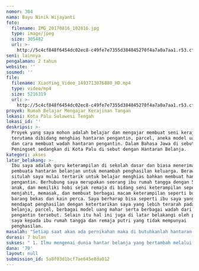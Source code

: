 ```yaml
---
nomor: 304
nama: Bayu Ninik Wijayanti
foto:
  filename: IMG_20170816_102816.jpg
  type: image/jpeg
  size: 305482
  url: >-
    http://5c4cf848f6454dc02ec8-c49fe7e7355d384845270f4a7a0a7aa1.r53.cf2.rackcdn.com/7da94b26-e409-425c-b461-255af0bce885/IMG_20170816_102816.jpg
seni: lainnya
pengalaman: 2 tahun
website: ''
sosmed: ''
file:
  filename: XiaoYing_Video_1493713076880_HD.mp4
  type: video/mp4
  size: 5216319
  url: >-
    http://5c4cf848f6454dc02ec8-c49fe7e7355d384845270f4a7a0a7aa1.r53.cf2.rackcdn.com/fd2dc8fd-2c22-46e5-bffd-6fb73c3754d7/XiaoYing_Video_1493713076880_HD.mp4
proyek: Rumah Belajar Mengajar Kerajinan Tangan
lokasi: Kota Palu Sulawesi Tengah
lokasi_id: ''
deskripsi: >-
  Proyek yang saya mohon adalah belajar dan mengajar membuat seni kerajinan
  terutama dibidang menghias hantaran pengantin, parcel, aneka model uang mahar
  dan cara membuat wadah hantaran pengantin. Dalam Bahasa Jawa di sebut dengan
  Peningset sedangkan di Kota Palu di sebut dengan Hantaran Belanja.
kategori: akses
latar_belakang: >-
  Ibu saya adalah guru keterampilan di sekolah dasar dan biasa menerima pesanan
  pembuata hantaran belanjan untuk menambah penghasilan keluarga. Berawal dari
  situlah saya mulai tertarik untuk belajar menghias bahkan membuat hantaran
  pengantin. Berhubung saya merupakan seorang ibu rumah tangga dengan 5 orang
  anak, dan memiliki hobi sejak remaja di bidang seni keterampilan seperti
  menjahit, memasak, dan membuat berbagai macam keterampilan seperti bungan dari
  barang bekas dan kain perca. Saya berharap bisa seperti ibu saya yang bisa
  mendapat penghasilan dengan ketertarikan saya yang lebih terarah pada hantaran
  belanja, parcel, berbagai model uang mahar serta berbagai wadah dari hantaran
  pengantin tersebut. Selain itu hal ini juga di latar belakangi oleh perhatian
  saya kepada ibu rumah tangga dan remaja putri yang tidak mempunyai
  penghasilan.
masalah: "Setiap saat akan ada pernikahan maka di butuhkanlah hantaran pengantin, peningset, maskawin atau uang mahar. Di setiap daerah memiliki sebutan yang berbeda untuk hantaran pengantin ini dan memiliki karakternya masing - masing, itulah yang membuat saya tertarik untuk belajar membuat berbagai macam hantaran pengantin beserta wadahnya. Dan setelah saya menguasainya, saya berharap bisa membagi ilmu saya pada orang lain dan berharap bahwa ibu rumah tangga yang berada di sekitar saya dapat menambah penghasilan keluarga juga seperti keinginan saya pada awalnya.\r\n"
durasi: 7 bulan
sukses: " 1. Ilmu mengenai dunia hantar belanja yang bertambah melalui kursus yang saya lewati\r\n2. Membagikan ilmu tersebut kepada orang lain, dalam hal ini ibu rumah tangga dan remaja putri yang tertarik pada bidang ini.\r\n3. Melestarikan tradisi hantar belanja\r\n4. Terbukanya lapangan pekerjaan."
dana: '70'
layout: null
submission_id: 5a8f03d1bcf7ae645e8da012
---
```

